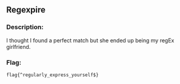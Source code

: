 ## Regexpire

### Description: 

I thought I found a perfect match but she ended up being my regEx girlfriend.

### Flag:

`flag{^regularly_express_yourself$}`
